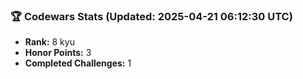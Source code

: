 ### 🏆 Codewars Stats (Updated: 2025-04-21 06:12:30 UTC)

- **Rank:** 8 kyu
- **Honor Points:** 3
- **Completed Challenges:** 1
